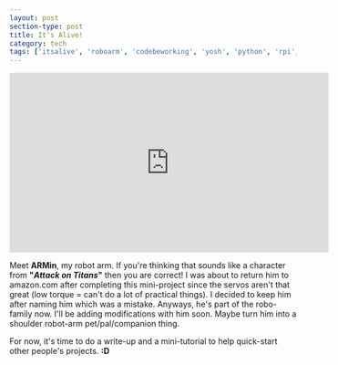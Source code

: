 ```yaml
---
layout: post
section-type: post
title: It's Alive!
category: tech
tags: ['itsalive', 'roboarm', 'codebeworking', 'yosh', 'python', 'rpi', 'arduino']
---
```

	
  <iframe align="center" width="560" height="315" src="https://www.youtube.com/embed/brIPkjV23HA" frameborder="0"> </iframe>

Meet <b>ARMin</b>, my robot arm. If you're thinking that sounds like a character from <b>"<i>Attack on Titans</i>"</b> then you are correct! I was about to return him to amazon.com after completing this mini-project since the servos aren't that great (low torque = can't do a lot of practical things). I decided to keep him after naming him which was a mistake. Anyways, he's part of the robo-family now. I'll be adding modifications with him soon. Maybe turn him into a shoulder robot-arm pet/pal/companion thing. 

For now, it's time to do a write-up and a mini-tutorial to help quick-start other people's projects. <b>:D</b>
